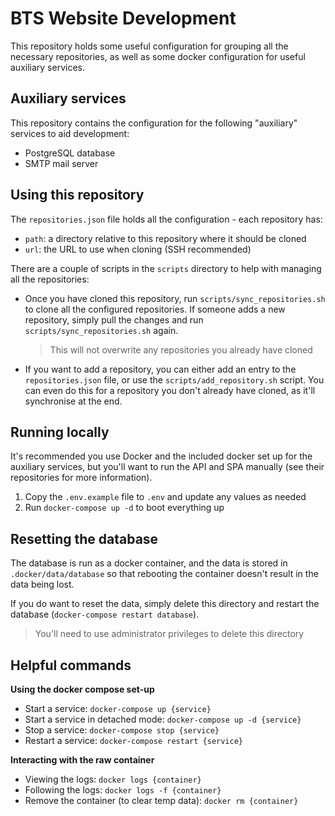 # BTS Website Development

This repository holds some useful configuration for grouping all the necessary repositories, 
as well as some docker configuration for useful auxiliary services. 

## Auxiliary services

This repository contains the configuration for the following "auxiliary" services to aid development:
* PostgreSQL database
* SMTP mail server

## Using this repository
The `repositories.json` file holds all the configuration - each repository has:
* `path`: a directory relative to this repository where it should be cloned
* `url`: the URL to use when cloning (SSH recommended)

There are a couple of scripts in the `scripts` directory to help with managing all the repositories:
 
* Once you have cloned this repository, run `scripts/sync_repositories.sh` to clone all the configured repositories.
If someone adds a new repository, simply pull the changes and run `scripts/sync_repositories.sh` again.
    > This will not overwrite any repositories you already have cloned
* If you want to add a repository, you can either add an entry to the `repositories.json` file, or use the 
`scripts/add_repository.sh` script. You can even do this for a repository you don't already have cloned, as it'll
synchronise at the end.

## Running locally

It's recommended you use Docker and the included docker set up for the auxiliary services, but you'll want 
to run the API and SPA manually (see their repositories for more information).

1. Copy the `.env.example` file to `.env` and update any values as needed
2. Run `docker-compose up -d` to boot everything up

## Resetting the database

The database is run as a docker container, and the data is stored in `.docker/data/database` so that rebooting 
the container doesn't result in the data being lost.

If you do want to reset the data, simply delete this directory and restart the database (`docker-compose restart database`).
> You'll need to use administrator privileges to delete this directory

## Helpful commands

**Using the docker compose set-up**
* Start a service: `docker-compose up {service}`
* Start a service in detached mode: `docker-compose up -d {service}`
* Stop a service: `docker-compose stop {service}`
* Restart a service: `docker-compose restart {service}`

**Interacting with the raw container**
* Viewing the logs: `docker logs {container}`
* Following the logs: `docker logs -f {container}`
* Remove the container (to clear temp data): `docker rm {container}`
